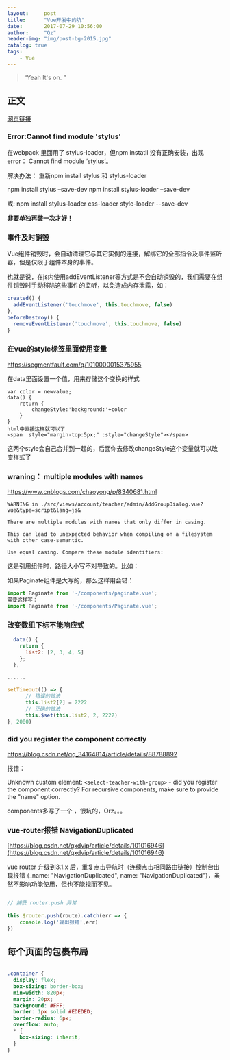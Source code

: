 ```yaml
---
layout:     post
title:      "Vue开发中的坑"
date:       2017-07-29 10:56:00
author:     "Qz"
header-img: "img/post-bg-2015.jpg"
catalog: true
tags:
    - Vue
---
```


> “Yeah It's on. ”


## 正文
[网页链接]()

### Error:Cannot find module 'stylus'
在webpack 里面用了 stylus-loader，但npm instatll 没有正确安装，出现error： Cannot find module ‘stylus’。

解决办法： 
重新npm install stylus 和 stylus-loader

npm install stylus –save-dev 
npm install stylus-loader –save-dev

或:
npm install stylus-loader css-loader style-loader --save-dev


<strong>非要单独再装一次才好！</strong>



### 事件及时销毁

Vue组件销毁时，会自动清理它与其它实例的连接，解绑它的全部指令及事件监听器，但是仅限于组件本身的事件。


也就是说，在js内使用addEventListener等方式是不会自动销毁的，我们需要在组件销毁时手动移除这些事件的监听，以免造成内存泄露，如：

```javascript
created() {
  addEventListener('touchmove', this.touchmove, false)
},
beforeDestroy() {
  removeEventListener('touchmove', this.touchmove, false)
}
```







### 在vue的style标签里面使用变量



[ https://segmentfault.com/q/1010000015375955 ]( https://segmentfault.com/q/1010000015375955 )







在data里面设置一个值，用来存储这个变换的样式

```
var color = newvalue;
data() {
    return {
        changeStyle:'background:'+color
    }
}
html中直接这样就可以了
<span  style="margin-top:5px;" :style="changeStyle"></span>
```

这两个style会自己合并到一起的，后面你去修改changeStyle这个变量就可以改变样式了





### wraning： multiple modules with names

[ https://www.cnblogs.com/chaoyong/p/8340681.html ]( https://www.cnblogs.com/chaoyong/p/8340681.html )



```
WARNING in ./src/views/account/teacher/admin/AddGroupDialog.vue?vue&type=script&lang=js&

There are multiple modules with names that only differ in casing.

This can lead to unexpected behavior when compiling on a filesystem with other case-semantic.

Use equal casing. Compare these module identifiers:
```



这是引用组件时，路径大小写不对导致的。比如：

如果Paginate组件是大写的，那么这样用会错： 



```js
import Paginate from '~/components/paginate.vue';
需要这样写：
import Paginate from '~/components/Paginate.vue';
```





### 改变数组下标不能响应式



```js
  data() {
    return {
      list2: [2, 3, 4, 5]
    };
  },

......

setTimeout(() => {
      // 错误的做法 
      this.list2[2] = 2222
      // 正确的做法 
      this.$set(this.list2, 2, 2222)
}, 2000)
```







###  did you register the component correctly 

[ https://blog.csdn.net/qq_34164814/article/details/88788892 ]( https://blog.csdn.net/qq_34164814/article/details/88788892 )



报错：

Unknown custom element: `<select-teacher-with-group>` - did you register the component correctly? For recursive components, make sure to provide the "name" option.





 components多写了一个 ，很坑的，Orz。。。





###  vue-router报错 NavigationDuplicated

[https://blog.csdn.net/gxdvip/article/details/101016946](https://blog.csdn.net/gxdvip/article/details/101016946)

vue router 升级到3.1.x 后，重复点击导航时（连续点击相同路由链接）控制台出现报错 {_name: "NavigationDuplicated", name: "NavigationDuplicated"}，虽然不影响功能使用，但也不能视而不见。



```js

// 捕获 router.push 异常
 
this.$router.push(route).catch(err => {
    console.log('输出报错',err)
})

```









## 每个页面的包裹布局



```css

.container {
  display: flex;
  box-sizing: border-box;
  min-width: 820px;
  margin: 20px;
  background: #FFF;
  border: 1px solid #EDEDED;
  border-radius: 6px;
  overflow: auto;
  * {
    box-sizing: inherit;
  }
}
```

